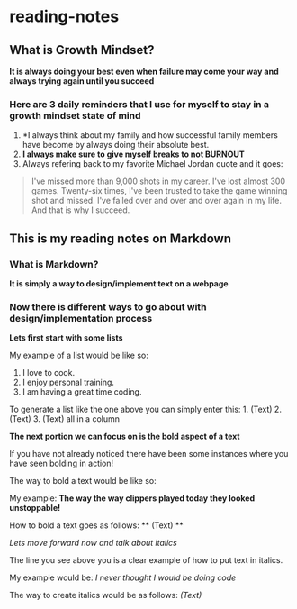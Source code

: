 # reading-notes

## What is Growth Mindset? 

**It is always doing your best even when failure may come your way and always trying again until you succeed** 

### Here are 3 daily reminders that I use for myself to stay in a growth mindset state of mind

1. *I always think about my family and how successful family members have become by always doing their absolute best. 
2. **I always make sure to give myself breaks to not BURNOUT** 
3. Always refering back to my favorite Michael Jordan quote and it goes: 
> I've missed more than 9,000 shots in my career. I've lost almost 300 games. Twenty-six times, I've been trusted to take the game winning shot and missed. I've failed over and over and over again in my life. And that is why I succeed.

## This is my reading notes on Markdown
### What is Markdown? 



**It is simply a way to design/implement text on a webpage**

### Now there is different ways to go about with design/implementation process

**Lets first start with some lists** 

My example of a list would be like so: 

1. I love to cook. 
2. I enjoy personal training. 
3. I am having a great time coding. 

To generate a list like the one above you can simply enter this: 1. (Text) 2. (Text) 3. (Text) all in a column

**The next portion we can focus on is the bold aspect of a text** 

If you have not already noticed there have been some instances where you have seen bolding in action! 

The way to bold a text would be like so: 

My example: **The way the way clippers played today they looked unstoppable!** 

How to bold a text goes as follows: ** (Text) ** 

*Lets move forward now and talk about italics* 

The line you see above you is a clear example of how to put text in italics. 

My example would be: *I never thought I would be doing code* 

The way to create italics would be as follows: *(Text)*
